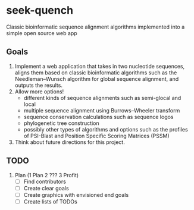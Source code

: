 # seek-quench
Classic bioinformatic sequence alignment algorithms implemented into a simple open source web app

## Goals
1. Implement a web application that takes in two nucleotide sequences, aligns them based on classic bioinformatic algorithms such as the Needleman–Wunsch algorithm for global sequence alignment, and outputs the results.
2. Allow more options!
	* different kinds of sequence alignments such as semi-glocal and local
	* multiple sequence alignment using Burrows–Wheeler transform
	* sequence conservation calculations such as sequence logos
	* phylogenetic tree construction
	* possibly other types of algorithms and options such as the profiles of PSI-Blast and Position Specific Scoring Matrices (PSSM)
3. Think about future directions for this project.

## TODO
1. Plan (1 Plan 2 ??? 3 Profit)
	- [ ] Find contributors
	- [ ] Create clear goals
	- [ ] Create graphics with envisioned end goals
	- [ ] Create lists of TODOs